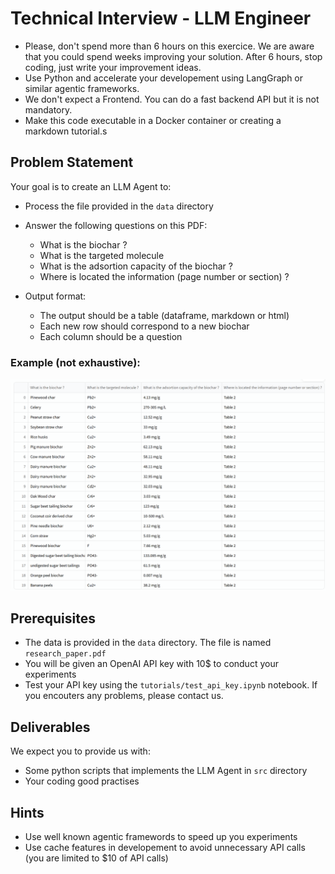 # Technical Interview - LLM Engineer

- Please, don't spend more than 6 hours on this exercice. We are aware that you could spend weeks improving your solution. After 6 hours, stop coding, just write your improvement ideas.
- Use Python and accelerate your developement using LangGraph or similar agentic frameworks.
- We don't expect a Frontend. You can do a fast backend API but it is not mandatory.
- Make this code executable in a Docker container or creating a markdown tutorial.s


## Problem Statement
Your goal is to create an LLM Agent to:
- Process the file provided in the `data` directory
- Answer the following questions on this PDF:
  - What is the biochar ?
  - What is the targeted molecule
  - What is the adsortion capacity of the biochar ?
  - Where is located the information (page number or section) ?

- Output format:
  - The output should be a table (dataframe, markdown or html)
  - Each new row should correspond to a new biochar
  - Each column should be a question

### Example (not exhaustive):

![output](./docs/output.png)

## Prerequisites
- The data is provided in the `data` directory. The file is named `research_paper.pdf`
- You will be given an OpenAI API key with 10$ to conduct your experiments
- Test your API key using the `tutorials/test_api_key.ipynb` notebook. If you encouters any problems, please contact us.

## Deliverables
We expect you to provide us with:
- Some python scripts that implements the LLM Agent in `src` directory
- Your coding good practises

## Hints
- Use well known agentic framewords to speed up you experiments
- Use cache features in developement to avoid unnecessary API calls (you are limited to $10 of API calls)


